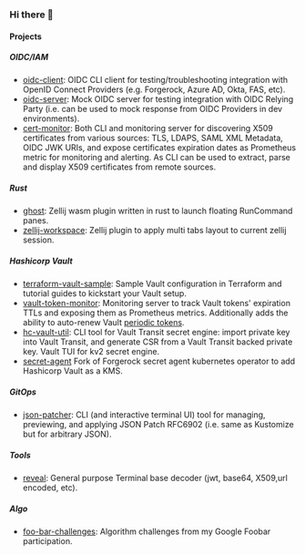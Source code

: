### Hi there 👋

<!--
**vdbulcke/vdbulcke** is a ✨ _special_ ✨ repository because its `README.md` (this file) appears on your GitHub profile.

Here are some ideas to get you started:

- 🔭 I’m currently working on ...
- 🌱 I’m currently learning ...
- 👯 I’m looking to collaborate on ...
- 🤔 I’m looking for help with ...
- 💬 Ask me about ...
- 📫 How to reach me: ...
- 😄 Pronouns: ...
- ⚡ Fun fact: ...
-->

#### Projects 

##### OIDC/IAM

- [oidc-client](https://github.com/vdbulcke/oidc-client-demo): OIDC CLI client for testing/troubleshooting integration with OpenID Connect Providers (e.g. Forgerock, Azure AD, Okta, FAS, etc).
- [oidc-server](https://github.com/vdbulcke/oidc-server-demo): Mock OIDC server for testing integration with OIDC Relying Party (i.e. can be used to mock response from OIDC Providers in dev environments). 
- [cert-monitor](https://github.com/vdbulcke/cert-monitor): Both CLI and monitoring server for discovering X509 certificates from various sources: TLS, LDAPS, SAML XML Metadata, OIDC JWK URIs, and expose certificates expiration dates as Prometheus metric for monitoring and alerting. As CLI can be used to extract, parse and display X509 certificates from remote sources.

##### Rust

- [ghost](https://github.com/vdbulcke/ghost): Zellij wasm plugin written in rust to launch floating RunCommand panes.
- [zellij-workspace](https://github.com/vdbulcke/zellij-workspace): Zellij plugin to apply multi tabs layout to current zellij session.


##### Hashicorp Vault

- [terraform-vault-sample](https://github.com/vdbulcke/terraform-vault-sample): Sample Vault configuration in Terraform and tutorial guides to kickstart your Vault setup. 
- [vault-token-monitor](https://github.com/vdbulcke/vault-token-monitor): Monitoring server to track Vault tokens' expiration  TTLs and exposing them as Prometheus metrics. Additionally adds the ability to auto-renew Vault [periodic tokens](https://developer.hashicorp.com/vault/docs/concepts/tokens#periodic-tokens).
- [hc-vault-util](https://github.com/vdbulcke/hc-vault-util): CLI tool for Vault Transit secret engine: import private key into Vault Transit, and generate CSR from a Vault Transit backed private key. Vault TUI for kv2 secret engine.
- [secret-agent](https://github.com/vdbulcke/secret-agent/tree/feature/vault) Fork of Forgerock secret agent kubernetes operator to add Hashicorp Vault as a KMS.

##### GitOps 

- [json-patcher](https://github.com/vdbulcke/json-patcher): CLI (and interactive terminal UI) tool for managing, previewing, and applying JSON Patch RFC6902 (i.e. same as Kustomize but for arbitrary JSON).

##### Tools

- [reveal](https://github.com/vdbulcke/reveal): General purpose Terminal base decoder (jwt, base64, X509,url encoded, etc).

##### Algo

- [foo-bar-challenges](https://github.com/vdbulcke/foo-bar-challenges): Algorithm challenges from my Google Foobar participation.
